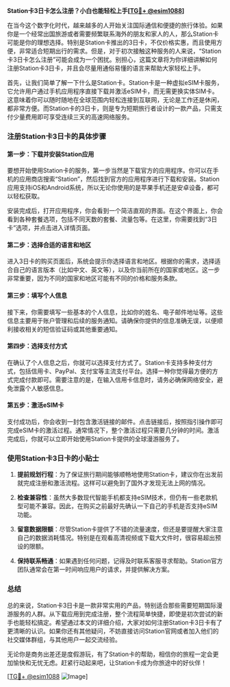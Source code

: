 **Station卡3日卡怎么注册？小白也能轻松上手[[TG💪+ @esim1088](https://t.me/s/esim1088)]**

在当今这个数字化时代，越来越多的人开始关注国际通信和便捷的旅行体验。如果你是一个经常出国旅游或者需要频繁联系海外的朋友和家人的人，那么Station卡可能是你的理想选择。特别是Station卡推出的3日卡，不仅价格实惠，而且使用方便，非常适合短期出行的需求。但是，对于初次接触这种服务的人来说，“Station卡3日卡怎么注册”可能会成为一个困扰。别担心，这篇文章将为你详细讲解如何注册Station卡3日卡，并且会尽量用通俗易懂的语言来帮助大家轻松上手。

首先，让我们简单了解一下什么是Station卡。Station卡是一种虚拟eSIM卡服务，它允许用户通过手机应用程序直接下载并激活eSIM卡，而无需更换实体SIM卡。这意味着你可以随时随地在全球范围内轻松连接到互联网，无论是工作还是休闲，都非常方便。而Station卡的3日卡，则是专为短期旅行者设计的一款产品，只需支付少量费用即可享受连续三天的高速网络服务。

### 注册Station卡3日卡的具体步骤

#### 第一步：下载并安装Station应用
要想开始使用Station卡的服务，第一步当然是下载官方的应用程序。你可以在手机的应用商店搜索“Station”，然后找到官方的应用程序进行下载和安装。Station应用支持iOS和Android系统，所以无论你使用的是苹果手机还是安卓设备，都可以轻松获取。

安装完成后，打开应用程序，你会看到一个简洁直观的界面。在这个界面上，你会看到各种套餐选项，包括不同天数的套餐、流量包等。在这里，你需要找到“3日卡”选项，并点击进入详情页面。

#### 第二步：选择合适的语言和地区
进入3日卡的购买页面后，系统会提示你选择语言和地区。根据你的需求，选择适合自己的语言版本（比如中文、英文等），以及你当前所在的国家或地区。这一步非常重要，因为不同的国家和地区可能有不同的价格和服务条款。

#### 第三步：填写个人信息
接下来，你需要填写一些基本的个人信息，比如你的姓名、电子邮件地址等。这些信息主要用于账户管理和后续的服务通知。请确保你提供的信息准确无误，以便顺利接收相关的短信验证码或其他重要通知。

#### 第四步：选择支付方式
在确认了个人信息之后，你就可以选择支付方式了。Station卡支持多种支付方式，包括信用卡、PayPal、支付宝等主流支付平台。选择一种你觉得最方便的方式完成付款即可。需要注意的是，在输入信用卡信息时，请务必确保网络安全，避免泄露个人敏感信息。

#### 第五步：激活eSIM卡
支付成功后，你会收到一封包含激活链接的邮件。点击链接后，按照指引操作即可完成eSIM卡的激活过程。通常情况下，整个激活过程只需要几分钟的时间。激活完成后，你就可以立即开始使用Station卡提供的全球漫游服务了。

### 使用Station卡3日卡的小贴士

1. **提前规划行程**：为了保证旅行期间能够顺畅地使用Station卡，建议你在出发前就完成注册和激活流程。这样可以避免到了国外才发现无法上网的情况。
   
2. **检查兼容性**：虽然大多数现代智能手机都支持eSIM技术，但仍有一些老款机型可能不兼容。因此，在购买之前最好先确认一下自己的手机是否支持eSIM功能。

3. **留意数据限额**：尽管Station卡提供了不错的流量速度，但还是要提醒大家注意自己的数据消耗情况。特别是在观看高清视频或下载大文件时，很容易超出预设的限额。

4. **保持联系畅通**：如果遇到任何问题，记得及时联系客服寻求帮助。Station官方团队通常会在第一时间响应用户的请求，并提供解决方案。

### 总结

总的来说，Station卡3日卡是一款非常实用的产品，特别适合那些需要短期国际漫游服务的人群。从下载应用到完成注册，整个流程简单快捷，即使是初次尝试的新手也能轻松搞定。希望通过本文的详细介绍，大家对如何注册Station卡3日卡有了更清晰的认识。如果你还有其他疑问，不妨直接访问Station官网或者加入他们的社交媒体群组，与其他用户一起交流经验。

无论你是商务出差还是度假游玩，有了Station卡的帮助，相信你的旅程一定会更加愉快和无忧无虑。赶紧行动起来吧，让Station卡成为你旅途中的好伙伴！

[[TG💪+ @esim1088](https://t.me/s/esim1088) ![Image](https://i.postimg.cc/4NQfJmqS/Snipaste-2025-05-13-00-14-12.png)]